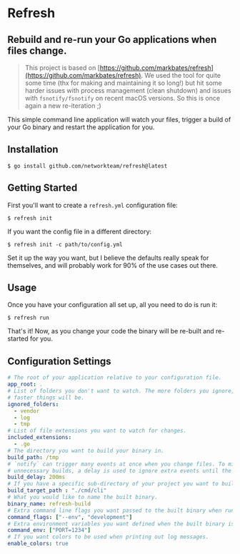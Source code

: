 # Refresh

## Rebuild and re-run your Go applications when files change.

> This project is based on [https://github.com/markbates/refresh](https://github.com/markbates/refresh).
We used the tool for quite some time (thx for making and maintaining it so long!) but hit some harder issues with process management (clean shutdown) and
issues with `fsnotify/fsnotify` on recent macOS versions. So this is once again a new re-iteration ;)

This simple command line application will watch your files, trigger a build of your Go binary and restart the application for you.

## Installation

```
$ go install github.com/networkteam/refresh@latest
```

## Getting Started

First you'll want to create a `refresh.yml` configuration file:

```
$ refresh init
```

If you want the config file in a different directory:

```
$ refresh init -c path/to/config.yml
```

Set it up the way you want, but I believe the defaults really speak for themselves, and will probably work for 90% of the use cases out there.

## Usage

Once you have your configuration all set up, all you need to do is run it:

```
$ refresh run
```

That's it! Now, as you change your code the binary will be re-built and re-started for you.

## Configuration Settings

```yml
# The root of your application relative to your configuration file.
app_root: .
# List of folders you don't want to watch. The more folders you ignore, the 
# faster things will be.
ignored_folders:
  - vendor
  - log
  - tmp
# List of file extensions you want to watch for changes.
included_extensions:
  - .go
# The directory you want to build your binary in.
build_path: /tmp
# `notify` can trigger many events at once when you change files. To minimize
# unnecessary builds, a delay is used to ignore extra events until the delay passes after the first event.
build_delay: 200ms
# If you have a specific sub-directory of your project you want to build.
build_target_path : "./cmd/cli"
# What you would like to name the built binary.
binary_name: refresh-build
# Extra command line flags you want passed to the built binary when running it.
command_flags: ["--env", "development"]
# Extra environment variables you want defined when the built binary is run.
command_env: ["PORT=1234"]
# If you want colors to be used when printing out log messages.
enable_colors: true
```
